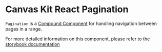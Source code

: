 # Canvas Kit React Pagination

`Pagination` is a [Compound Component](../../docs/mdx/COMPOUND_COMPONENTS.md) for handling
navigation between pages in a range.

For more detailed information on this component, please refer to the
[storybook documentation](https://workday.github.io/canvas-kit/?path=/docs/labs-pagination-react--step-controls)
